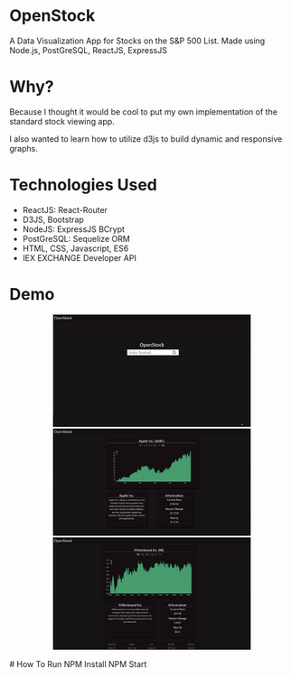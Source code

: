 # OpenStock
A Data Visualization App for Stocks on the S&P 500 List.
Made using Node.js, PostGreSQL, ReactJS, ExpressJS
# Why?
Because I thought it would be cool to put my own implementation of the standard stock viewing app.

I also wanted to learn how to utilize d3js to build dynamic and responsive graphs.
# Technologies Used
* ReactJS: React-Router
* D3JS, Bootstrap
* NodeJS: ExpressJS BCrypt
* PostGreSQL: Sequelize ORM
* HTML, CSS, Javascript, ES6
* IEX EXCHANGE Developer API
# Demo 
<p align="center">
  <img src="./public/demo-searcher.gif" width="350"/>
  <img src="./public/demo-ui.gif" width="350"/>
  <img src="./public/demo-peers.gif" width="350"/>
</p>
# How To Run
NPM Install
NPM Start